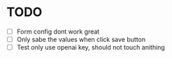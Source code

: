 # TODO

- [ ] Form config dont work great
- [ ] Only sabe the values when click save button
- [ ] Test only use openai key, should not touch anithing
